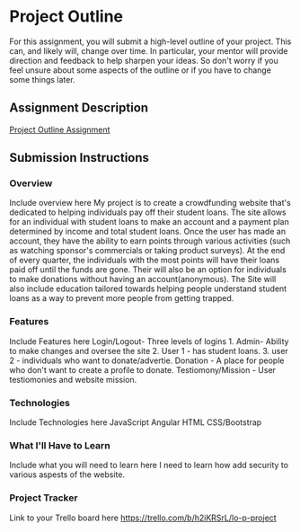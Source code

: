 # Project Outline
For this assignment, you will submit a high-level outline of your project. This can, and likely will, change over time. In particular, your mentor will provide direction and feedback to help sharpen your ideas. So don't worry if you feel unsure about some aspects of the outline or if you have to change some things later.

## Assignment Description
[Project Outline Assignment](https://education.launchcode.org/liftoff/modules/assignments/project-outline)

## Submission Instructions

### Overview
Include overview here
    My project is to create a crowdfunding website that's dedicated to helping individuals pay off their student loans. The site allows for an individual with student loans to make an account and a payment plan determined by income and total student loans. Once the user has made an account, they have the ability to earn points through various activities (such as watching sponsor's commercials or taking product surveys). At the end of every quarter, the individuals with the most points will have their loans paid off until the funds are gone. Their will also be an option for individuals to make donations without having an account(anonymous). The Site will also include education tailored towards helping people understand student loans as a way to prevent more people from getting trapped.
### Features
Include Features here
Login/Logout- Three levels of logins
                1. Admin- Ability to make changes and oversee the site
                2. User 1 - has student loans.
                3. user 2 - individuals who want to donate/advertie.
Donation - A place for people who don't want to create a profile to donate.
Testiomony/Mission - User testiomonies and website mission.
### Technologies
Include Technologies here
JavaScript 
Angular 
HTML
CSS/Bootstrap
### What I'll Have to Learn
Include what you will need to learn here
I need to learn how add security to various aspests of the website.
### Project Tracker
Link to your Trello board here
https://trello.com/b/h2iKRSrL/lo-p-project